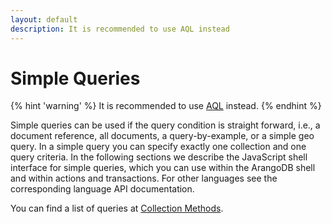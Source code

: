```yaml
---
layout: default
description: It is recommended to use AQL instead
---
```

Simple Queries
==============

{% hint 'warning' %}
It is recommended to use [AQL](../aql/) instead.
{% endhint %}

Simple queries can be used if the query condition is straight forward, i.e., a
document reference, all documents, a query-by-example, or a simple geo query. In
a simple query you can specify exactly one collection and one query criteria. In
the following sections we describe the JavaScript shell interface for simple
queries, which you can use within the ArangoDB shell and within actions and
transactions. For other languages see the corresponding language API
documentation.

You can find a list of queries at [Collection Methods](data-modeling-documents-document-methods.html).